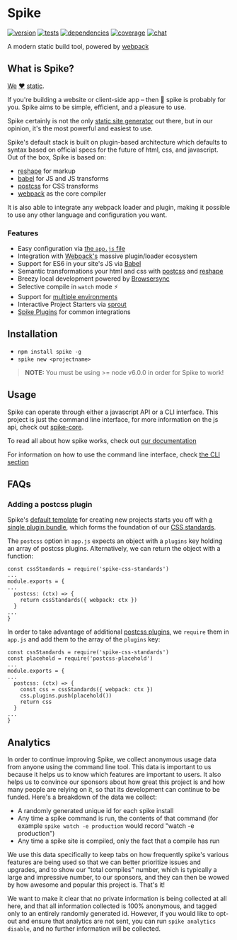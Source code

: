 # Spike

[![version](https://img.shields.io/npm/v/spike.svg?style=flat)](https://www.npmjs.com/package/spike) [![tests](http://img.shields.io/travis/static-dev/spike/master.svg?style=flat)](https://travis-ci.org/static-dev/spike) [![dependencies](http://img.shields.io/david/static-dev/spike.svg?style=flat)](https://david-dm.org/static-dev/spike) [![coverage](https://img.shields.io/coveralls/static-dev/spike.svg?style=flat)](https://coveralls.io/github/static-dev/spike?branch=master) [![chat](https://img.shields.io/gitter/room/static-dev/spike.svg)](http://gitter.im/static-dev/spike)

A modern static build tool, powered by [webpack](http://webpack.github.io)

## What is Spike?

[We](https://github.com/carrot) [:heart:](http://giphy.com/gifs/steve-carell-cute-the-office-Yb8ebQV8Ua2Y0/tile) [static](https://www.smashingmagazine.com/2015/11/modern-static-website-generators-next-big-thing/).

If you're building a website or client-side app – then :cactus: spike is probably for you. Spike aims to be simple, efficient, and a pleasure to use.

Spike certainly is not the only [static site generator](https://www.staticgen.com/) out there, but in our opinion, it's the most powerful and easiest to use.

Spike's default stack is built on plugin-based architecture which defaults to syntax based on official specs for the future of html, css, and javascript. Out of the box, Spike is based on:

- [reshape](https://github.com/reshape/reshape) for markup
- [babel](https://babeljs.io/) for JS and JS transforms
- [postcss](https://github.com/postcss/postcss) for CSS transforms
- [webpack](http://webpack.github.io) as the core compiler

It is also able to integrate any webpack loader and plugin, making it possible to use any other language and configuration you want.

### Features

- Easy configuration via [the `app.js` file](https://spike.readme.io/docs/appjs)
- Integration with [Webpack's](https://github.com/webpack/webpack) massive plugin/loader ecosystem
- Support for ES6 in your site's JS via [Babel](http://babeljs.io/)
- Semantic transformations your html and css with [postcss](http://postcss.org/) and [reshape](http://reshape.ml/)
- Breezy local development powered by [Browsersync](https://browsersync.io/)
- Selective compile in `watch` mode :zap:
- Support for [multiple environments](https://spike.readme.io/docs/environments)
- Interactive Project Starters via [sprout](https://github.com/carrot/sprout)
- [Spike Plugins](https://www.npmjs.com/browse/keyword/spikeplugin) for common integrations

## Installation

- `npm install spike -g`
- `spike new <projectname>`

> **NOTE:** You must be using >= node v6.0.0 in order for Spike to work!

## Usage

Spike can operate through either a javascript API or a CLI interface. This project is just the command line interface, for more information on the js api, check out [spike-core](https://github.com/static-dev/spike-core).

To read all about how spike works, check out [our documentation](https://spike.readme.io/docs)

For information on how to use the command line interface, check [the CLI section](https://spike.readme.io/docs/command-line-interface)

## FAQs

### Adding a postcss plugin

Spike's [default template](https://github.com/static-dev/spike-tpl-base) for creating new projects starts you off with [a single plugin bundle](https://github.com/static-dev/spike-css-standards), which forms the foundation of our [CSS standards](https://spike.readme.io/docs/css-standards).


The `postcss` option in `app.js` expects an object with a `plugins` key holding an array of postcss plugins. Alternatively, we can return the object with a function:

```
const cssStandards = require('spike-css-standards')
...
module.exports = {
...
  postcss: (ctx) => {
    return cssStandards({ webpack: ctx })
  }
...
}
```

In order to take advantage of additional [postcss plugins](http://postcss.parts), we `require` them in `app.js` and add them to the array of the `plugins` key:

```
const cssStandards = require('spike-css-standards')
const placehold = require('postcss-placehold')
...
module.exports = {
...
  postcss: (ctx) => {
    const css = cssStandards({ webpack: ctx })
    css.plugins.push(placehold())
    return css
  }
...
}
```

## Analytics

In order to continue improving Spike, we collect anonymous usage data from anyone using the command line tool. This data is important to us because it helps us to know which features are important to users. It also helps us to convince our sponsors about how great this project is and how many people are relying on it, so that its development can continue to be funded. Here's a breakdown of the data we collect:

- A randomly generated unique id for each spike install
- Any time a spike command is run, the contents of that command (for example `spike watch -e production` would record "watch -e production")
- Any time a spike site is compiled, only the fact that a compile has run

We use this data specifically to keep tabs on how frequently spike's various features are being used so that we can better prioritize issues and upgrades, and to show our "total compiles" number, which is typically a large and impressive number, to our sponsors, and they can then be wowed by how awesome and popular this project is. That's it!

We want to make it clear that no private information is being collected at all here, and that all information collected is 100% anonymous, and tagged only to an entirely randomly generated id. However, if you would like to opt-out and ensure that analytics are not sent, you can run `spike analytics disable`, and no further information will be collected.

